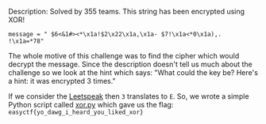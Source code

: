Description: Solved by 355 teams.
This string has been encrypted using XOR!

`message = " $6<&1#><*\x1a!$2\x22\x1a,\x1a- $7!\x1a<*0\x1a),. !\x1a=*78"`

The whole motive of this challenge was to find the cipher which would decrypt the message. Since the description doesn't tell us much about the challenge so we look at the hint which says:
"What could the key be? Here's a hint: it was encrypted 3 times."

If we consider the [Leetspeak](https://en.wikipedia.org/wiki/Leet) then `3` translates to `E`. So, we wrote a simple Python script called [xor.py](./xor.py) which gave us the flag:
` easyctf{yo_dawg_i_heard_you_liked_xor} `
